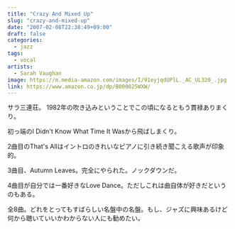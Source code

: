 ```yaml
---
title: "Crazy And Mixed Up"
slug: "crazy-and-mixed-up"
date: "2007-02-08T22:38:49+09:00"
draft: false
categories: 
  - jazz
tags: 
  - vocal
artists:
  - Sarah Vaughan
image: https://m.media-amazon.com/images/I/91eyjqdUPlL._AC_UL320_.jpg
link: https://www.amazon.co.jp/dp/B000025WXW/
---
```

サラ三連荘。
1982年の吹き込みということでこの頃になるともう貫禄ありまくり。
<!--more-->
初っ端のI Didn't Know What Time It Wasから飛ばしまくり。

2曲目のThat's Allはイントロのきれいなピアノに引き続き聞こえる歌声が印象的。

3曲目、Autumn Leaves。完全にやられた。ノックダウンだ。

4曲目が自分では一番好きなLove Dance。ただしこれは曲自体が好きだというのもある。

全8曲。どれをとってもすばらしい名盤中の名盤。もし、ジャズに興味あるけど何から聴いていいかわからない人にも勧めたい。
